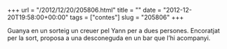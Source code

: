 +++
url = "/2012/12/20/205806.html"
title = ""
date = "2012-12-20T19:58:00+00:00"
tags = ["contes"]
slug = "205806"
+++

Guanya en un sorteig un creuer pel Yann per a dues persones. Encoratjat per la sort, proposa a una desconeguda en un bar que l’hi acompanyi.
